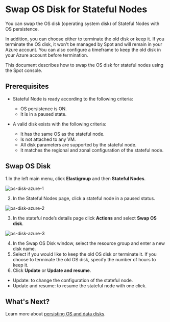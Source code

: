 # Swap OS Disk for Stateful Nodes 

You can swap the OS disk (operating system disk) of Stateful Nodes with OS persistence.  

In addition, you can choose either to terminate the old disk or keep it. If you terminate the OS disk, it won't be managed by Spot and will remain in your Azure account. You can also configure a timeframe to keep the old disk in your Azure account before termination.  

This document describes how to swap the OS disk for stateful nodes using the Spot console. 

## Prerequisites 

* Stateful Node is ready according to the following criteria: 
  - OS persistence is ON. 
  - It is in a paused state. 

* A valid disk exists with the following criteria: 
  - It has the same OS as the stateful node.  
  - Is not attached to any VM. 
  - All disk parameters are supported by the stateful node. 
  - It matches the regional and zonal configuration of the stateful node. 

## Swap OS Disk 

1.In the left main menu, click **Elastigroup** and then **Stateful Nodes**.  

![os-disk-azure-1](https://github.com/spotinst/help/assets/106514736/9967ee93-8b71-4160-92b7-ac3758db48eb)

2. In the Stateful Nodes page, click a stateful node in a paused status. 

![os-disk-azure-2](https://github.com/spotinst/help/assets/106514736/f0283e3c-6610-475b-907c-414dbdbc1d45)

3. In the stateful node’s details page click **Actions** and select **Swap OS disk**.  

![os-disk-azure-3](https://github.com/spotinst/help/assets/106514736/a2a0b325-86aa-409a-88ec-5d8465fce123)

4. In the Swap OS Disk window, select the resource group and enter a new disk name.  
5. Select if you would like to keep the old OS disk or terminate it. If you choose to terminate the old OS disk, specify the number of hours to keep it.  
6. Click **Update** or **Update and resume**.  
  * Update: to change the configuration of the stateful node. 
  * Update and resume: to resume the stateful node with one click.

## What's Next?

Learn more about [persisting OS and data disks](managed-instance/azure/features/persist-os-data-disks). 
